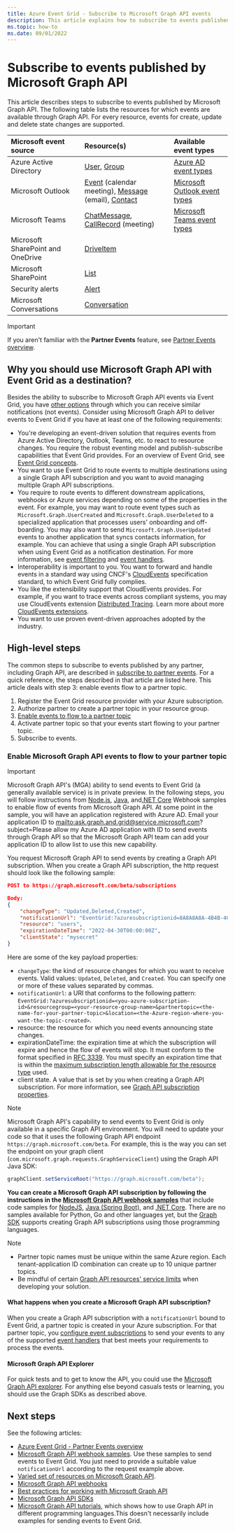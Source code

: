 ```yaml
---
title: Azure Event Grid - Subscribe to Microsoft Graph API events 
description: This article explains how to subscribe to events published by Microsoft Graph API.
ms.topic: how-to
ms.date: 09/01/2022
---
```


# Subscribe to events published by Microsoft Graph API
This article describes steps to subscribe to events published by Microsoft Graph API. The following table lists the resources for which events are available through Graph API. For every resource, events for create, update and delete state changes are supported. 

|Microsoft event source |Resource(s) | Available event types | 
|:--- | :--- | :----|
|Azure Active Directory| [User](/graph/api/resources/user), [Group](/graph/api/resources/group) | [Azure AD event types](azure-active-directory-events.md) |
|Microsoft Outlook|[Event](/graph/api/resources/event) (calendar meeting), [Message](/graph/api/resources/message) (email), [Contact](/graph/api/resources/contact) | [Microsoft Outlook event types](outlook-events.md) |
|Microsoft Teams|[ChatMessage](/graph/api/resources/callrecords-callrecord), [CallRecord](/graph/api/resources/callrecords-callrecord) (meeting) | [Microsoft Teams event types](teams-events.md) |
|Microsoft SharePoint and OneDrive| [DriveItem](/graph/api/resources/driveitem)| |
|Microsoft SharePoint| [List](/graph/api/resources/list)|
|Security alerts| [Alert](/graph/api/resources/alert)|
|Microsoft Conversations| [Conversation](/graph/api/resources/conversation)| |

> [!IMPORTANT]
>If you aren't familiar with the **Partner Events** feature, see [Partner Events overview](partner-events-overview.md).


## Why you should use Microsoft Graph API with Event Grid as a destination?
Besides the ability to subscribe to Microsoft Graph API events via Event Grid, you have [other options](/graph/change-notifications-delivery) through which you can receive similar notifications (not events). Consider using Microsoft Graph API to deliver events to Event Grid if you have at least one of the following requirements:

- You're developing an event-driven solution that requires events from Azure Active Directory, Outlook, Teams, etc. to react to resource changes. You require the robust eventing model and publish-subscribe capabilities that Event Grid provides. For an overview of Event Grid, see [Event Grid concepts](concepts.md).
- You want to use Event Grid to route events to multiple destinations using a single Graph API subscription and you want to avoid managing multiple Graph API subscriptions.
- You require to route events to different downstream applications, webhooks or Azure services depending on some of the properties in the event. For example, you may want to route event types such as `Microsoft.Graph.UserCreated` and `Microsoft.Graph.UserDeleted` to a specialized application that processes users' onboarding and off-boarding. You may also want to send `Microsoft.Graph.UserUpdated` events to another application that syncs contacts information, for example. You can achieve that using a single Graph API subscription when using Event Grid as a notification destination. For more information, see [event filtering](event-filtering.md) and [event handlers](event-handlers.md).
- Interoperability is important to you. You want to forward and handle events in a standard way using CNCF's [CloudEvents](https://github.com/cloudevents/spec/blob/v1.0.2/cloudevents/spec.md) specification standard, to which Event Grid fully complies.
- You like the extensibility support that CloudEvents provides. For example, if you want to trace events across compliant systems, you may use CloudEvents extension [Distributed Tracing](https://github.com/cloudevents/spec/blob/v1.0.1/extensions/distributed-tracing.md). Learn more about more [CloudEvents extensions](https://github.com/cloudevents/spec/blob/v1.0.1/documented-extensions.md).
- You want to use proven event-driven approaches adopted by the industry. 

## High-level steps

The common steps to subscribe to events published by any partner, including Graph API, are described in [subscribe to partner events](subscribe-to-partner-events.md). For a quick reference, the steps described in that article are listed here. This article deals with step 3: enable events flow to a partner topic.

1. Register the Event Grid resource provider with your Azure subscription.
2. Authorize partner to create a partner topic in your resource group.
3. [Enable events to flow to a partner topic](#enable-microsoft-graph-api-events-to-flow-to-your-partner-topic)
4. Activate partner topic so that your events start flowing to your partner topic.
5. Subscribe to events.

### Enable Microsoft Graph API events to flow to your partner topic

> [!IMPORTANT]
> Microsoft Graph API's (MGA) ability to send events to Event Grid (a generally available service) is in private preview. In the following steps, you will follow instructions from [Node.js](https://github.com/microsoftgraph/nodejs-webhooks-sample), [Java](https://github.com/microsoftgraph/java-spring-webhooks-sample), and[.NET Core](https://github.com/microsoftgraph/aspnetcore-webhooks-sample) Webhook samples to enable flow of events from Microsoft Graph API. At some point in the sample, you will have an application registered with Azure AD. Email your application ID to <a href="mailto:ask-graph-and-grid@microsoft.com?subject=Please allow my application ID">mailto:ask.graph.and.grid@service.microsoft.com?subject=Please allow my Azure AD application with ID to send events through Graph API</a> so that the Microsoft Graph API team can add your application ID to allow list to use this new capability.

You request Microsoft Graph API to send events by creating a Graph API subscription. When you create a Graph API subscription, the http request should look like the following sample:

```json
POST to https://graph.microsoft.com/beta/subscriptions

Body:
{
    "changeType": "Updated,Deleted,Created",
    "notificationUrl": "EventGrid:?azuresubscriptionid=8A8A8A8A-4B4B-4C4C-4D4D-12E12E12E12E&resourcegroup=yourResourceGroup&partnertopic=youPartnerTopic&location=theAzureRegionFortheTopic",
    "resource": "users",
    "expirationDateTime": "2022-04-30T00:00:00Z",
    "clientState": "mysecret"
}
```

Here are some of the key payload properties:

- `changeType`: the kind of resource changes for which you want to receive events. Valid values: `Updated`, `Deleted`, and `Created`. You can specify one or more of these values separated by commas.
- `notificationUrl`: a URI that conforms to the following pattern: `EventGrid:?azuresubscriptionid=<you-azure-subscription-id>&resourcegroup=<your-resource-group-name>&partnertopic=<the-name-for-your-partner-topic>&location=<the-Azure-region-where-you-want-the-topic-created>`.
- resource: the resource for which you need events announcing state changes.
- expirationDateTime: the expiration time at which the subscription will expire and hence the flow of events will stop. It must conform to the format specified in [RFC 3339](https://tools.ietf.org/html/rfc3339). You must specify an expiration time that is within the [maximum subscription length allowable for the resource type](/graph/api/resources/subscription#maximum-length-of-subscription-per-resource-type) used. 
- client state. A value that is set by you when creating a Graph API subscription. For more information, see [Graph API subscription properties](/graph/api/resources/subscription#properties).

> [!NOTE]
> Microsoft Graph API's capability to send events to Event Grid is only available in a specific Graph API environment. You will need to update your code so that it uses the following Graph API endpoint `https://graph.microsoft.com/beta`. For example, this is the way you can set the endpoint on your graph client (`com.microsoft.graph.requests.GraphServiceClient`) using the Graph API Java SDK:
>
>```java
>graphClient.setServiceRoot("https://graph.microsoft.com/beta");
>```

**You can create a Microsoft Graph API subscription by following the instructions in the [Microsoft Graph API webhook samples](https://github.com/microsoftgraph?q=webhooks&type=public&language=&sort=)** that include code samples for [NodeJS](https://github.com/microsoftgraph/nodejs-webhooks-sample), [Java (Spring Boot)](https://github.com/microsoftgraph/java-spring-webhooks-sample), and [.NET Core](https://github.com/microsoftgraph/aspnetcore-webhooks-sample). There are no samples available for Python, Go and other languages yet, but the [Graph SDK](/graph/sdks/sdks-overview) supports creating Graph API subscriptions using those programming languages. 

> [!NOTE]
> - Partner topic names must be unique within the same Azure region. Each tenant-application ID combination can  create up to 10 unique partner topics.
> - Be mindful of certain [Graph API resources' service limits](/graph/webhooks#azure-ad-resource-limitations) when developing your solution.

#### What happens when you create a Microsoft Graph API subscription?

When you create a Graph API subscription with a `notificationUrl` bound to Event Grid, a partner topic is created in your Azure subscription. For that partner topic, you [configure event subscriptions](event-filtering.md) to send your events to any of the supported [event handlers](event-handlers.md) that best meets your requirements to process the events. 

#### Microsoft Graph API Explorer
For quick tests and to get to know the API, you could use the [Microsoft Graph API explorer](/graph/graph-explorer/graph-explorer-features). For anything else beyond casuals tests or learning, you should use the Graph SDKs as described above. 

## Next steps

See the following articles: 

- [Azure Event Grid - Partner Events overview](partner-events-overview.md)
- [Microsoft Graph API webhook samples](https://github.com/microsoftgraph?q=webhooks&type=public&language=&sort=). Use these samples to send events to Event Grid. You just need to provide a suitable value ``notificationUrl`` according to the request example above.
- [Varied set of resources on Microsoft Graph API](https://developer.microsoft.com/en-us/graph/rest-api).
- [Microsoft Graph API webhooks](/graph/api/resources/webhooks)
- [Best practices for working with Microsoft Graph API](/graph/best-practices-concept)
- [Microsoft Graph API SDKs](/graph/sdks/sdks-overview)
- [Microsoft Graph API tutorials](/graph/tutorials), which shows how to use Graph API in different programming languages.This doesn't necessarily include examples for sending events to Event Grid.

